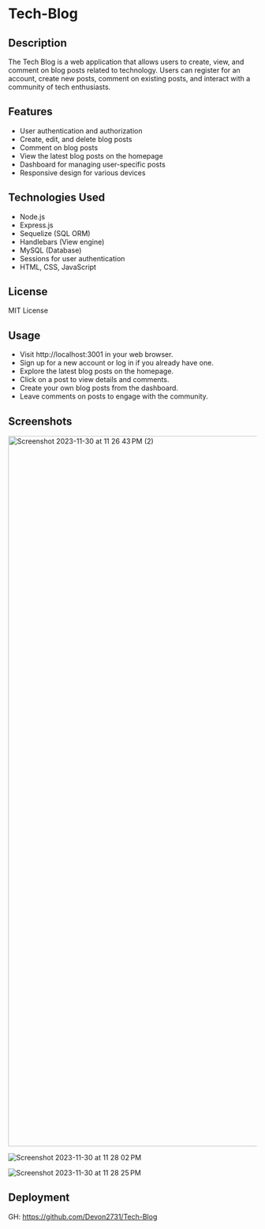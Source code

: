 # Tech-Blog

## Description

The Tech Blog is a web application that allows users to create, view, and comment on blog posts related to technology. Users can register for an account, create new posts, comment on existing posts, and interact with a community of tech enthusiasts.

## Features

- User authentication and authorization
- Create, edit, and delete blog posts
- Comment on blog posts
- View the latest blog posts on the homepage
- Dashboard for managing user-specific posts
- Responsive design for various devices

## Technologies Used

- Node.js
- Express.js
- Sequelize (SQL ORM)
- Handlebars (View engine)
- MySQL (Database)
- Sessions for user authentication
- HTML, CSS, JavaScript

## License 

MIT License

## Usage

- Visit http://localhost:3001 in your web browser.
- Sign up for a new account or log in if you already have one.
- Explore the latest blog posts on the homepage.
- Click on a post to view details and comments.
- Create your own blog posts from the dashboard.
- Leave comments on posts to engage with the community.

## Screenshots 

<img width="1440" alt="Screenshot 2023-11-30 at 11 26 43 PM (2)" src="https://github.com/Devon2731/Tech-Blog/assets/141438012/039e628e-a9bd-459a-b7ec-0f9ebcee7364">


![Screenshot 2023-11-30 at 11 28 02 PM](https://github.com/Devon2731/Tech-Blog/assets/141438012/82c4ad34-37df-4293-b518-c08cba579ad7)

![Screenshot 2023-11-30 at 11 28 25 PM](https://github.com/Devon2731/Tech-Blog/assets/141438012/710495ae-c168-4423-927c-6c00dce0ac34)


## Deployment

GH: https://github.com/Devon2731/Tech-Blog


